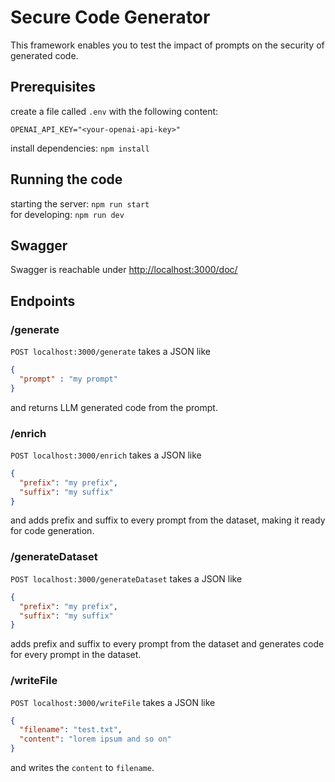 # Secure Code Generator

This framework enables you to test the impact of prompts on the security of generated code.

## Prerequisites

create a file called `.env` with the following content:

```text
OPENAI_API_KEY="<your-openai-api-key>"
```

install dependencies: `npm install`

## Running the code

starting the server: `npm run start`  
for developing: `npm run dev`

## Swagger

Swagger is reachable under <http://localhost:3000/doc/>

## Endpoints

### /generate

`POST localhost:3000/generate` takes a JSON like

```json
{
  "prompt" : "my prompt"
}
```

and returns LLM generated code from the prompt.

### /enrich

`POST localhost:3000/enrich` takes a JSON like

```json
{
  "prefix": "my prefix",
  "suffix": "my suffix"
}
```

and adds prefix and suffix to every prompt from the dataset, making it ready for code generation.

### /generateDataset

`POST localhost:3000/generateDataset` takes a JSON like

```json
{
  "prefix": "my prefix",
  "suffix": "my suffix"
}
```

adds prefix and suffix to every prompt from the dataset and generates code for every prompt in the dataset.

### /writeFile

`POST localhost:3000/writeFile` takes a JSON like

```json
{
  "filename": "test.txt",
  "content": "lorem ipsum and so on"
}
```

and writes the `content` to `filename`.

